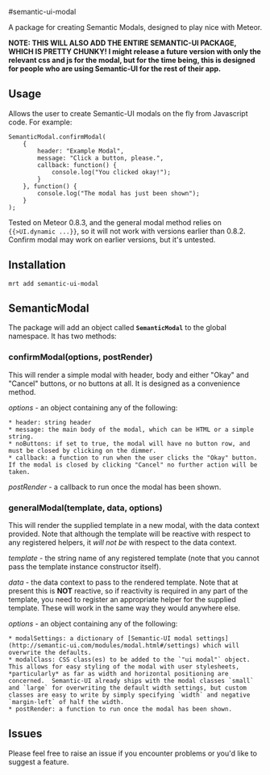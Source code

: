 #semantic-ui-modal

A package for creating Semantic Modals, designed to play nice with Meteor.

**NOTE: THIS WILL ALSO ADD THE ENTIRE SEMANTIC-UI PACKAGE, WHICH IS PRETTY CHUNKY!  I might release a future version with only the relevant css and js for the modal, but for the time being, this is designed for people who are using Semantic-UI for the rest of their app.**

## Usage

Allows the user to create Semantic-UI modals on the fly from Javascript code.  For example:

    SemanticModal.confirmModal(
        {
            header: "Example Modal",
            message: "Click a button, please.",
            callback: function() {
                console.log("You clicked okay!");    
            }
        }, function() {
            console.log("The modal has just been shown");
        }
    );

Tested on Meteor 0.8.3, and the general modal method relies on `{{>UI.dynamic ...}}`, so it will not work with versions earlier than 0.8.2.  Confirm modal may work on earlier versions, but it's untested.

## Installation

    mrt add semantic-ui-modal

## SemanticModal

The package will add an object called **`SemanticModal`** to the global namespace.  It has two methods:

### confirmModal(options, postRender)

This will render a simple modal with header, body and either "Okay" and "Cancel" buttons, or no buttons at all.  It is designed as a convenience method.

*options* - an object containing any of the following:

    * header: string header
    * message: the main body of the modal, which can be HTML or a simple string.
    * noButtons: if set to true, the modal will have no button row, and must be closed by clicking on the dimmer.
    * callback: a function to run when the user clicks the "Okay" button.  If the modal is closed by clicking "Cancel" no further action will be taken.

*postRender* - a callback to run once the modal has been shown.

### generalModal(template, data, options)

This will render the supplied template in a new modal, with the data context provided.  Note that although the template will be reactive with respect to any registered helpers, it *will not be* with respect to the data context.

*template* - the string name of any registered template (note that you cannot pass the template instance constructor itself).

*data* - the data context to pass to the rendered template.  Note that at present this is **NOT** reactive, so if reactivity is required in any part of the template, you need to register an appropriate helper for the supplied template.  These will work in the same way they would anywhere else.

*options* - an object containing any of the following:

    * modalSettings: a dictionary of [Semantic-UI modal settings](http://semantic-ui.com/modules/modal.html#/settings) which will overwrite the defaults.
    * modalClass: CSS class(es) to be added to the `"ui modal"` object.  This allows for easy styling of the modal with user stylesheets, *particularly* as far as width and horizontal positioning are concerned.  Semantic-UI already ships with the modal classes `small` and `large` for overwriting the default width settings, but custom classes are easy to write by simply specifying `width` and negative `margin-left` of half the width.
    * postRender: a function to run once the modal has been shown.

## Issues

Please feel free to raise an issue if you encounter problems or you'd like to suggest a feature.
